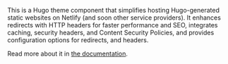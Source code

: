 This is a Hugo theme component that simplifies hosting Hugo-generated static websites on Netlify (and soon other service providers). It enhances redirects with HTTP headers for faster performance and SEO, integrates caching, security headers, and Content Security Policies, and provides configuration options for redirects, and headers.

Read more about it in [the documentation](https://dnbhub.xyz/netlification).
